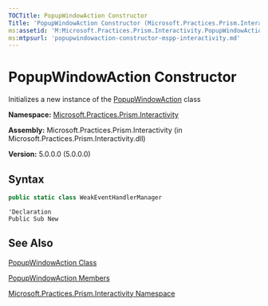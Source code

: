 ```yaml
---
TOCTitle: PopupWindowAction Constructor
Title: 'PopupWindowAction Constructor (Microsoft.Practices.Prism.Interactivity)'
ms:assetid: 'M:Microsoft.Practices.Prism.Interactivity.PopupWindowAction.\#ctor'
ms:mtpsurl: 'popupwindowaction-constructor-mspp-interactivity.md'
---
```



# PopupWindowAction Constructor

Initializes a new instance of the [PopupWindowAction](/patterns-practices/reference/popupwindowaction-class-mspp-interactivity) class

**Namespace:** [Microsoft.Practices.Prism.Interactivity](/patterns-practices/reference/mspp-interactivity-namespace)

**Assembly:** Microsoft.Practices.Prism.Interactivity (in Microsoft.Practices.Prism.Interactivity.dll)

**Version:** 5.0.0.0 (5.0.0.0)

## Syntax

```C#
public static class WeakEventHandlerManager
```

```VB
'Declaration
Public Sub New
```

## See Also

[PopupWindowAction Class](/patterns-practices/reference/popupwindowaction-class-mspp-interactivity)

[PopupWindowAction Members](/patterns-practices/reference/popupwindowaction-members-mspp-interactivity)

[Microsoft.Practices.Prism.Interactivity Namespace](/patterns-practices/reference/mspp-interactivity-namespace)
